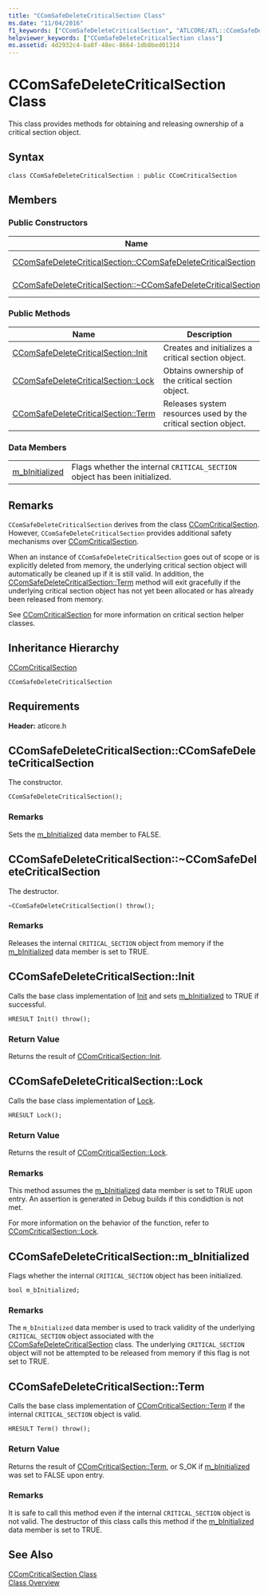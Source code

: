 ```yaml
---
title: "CComSafeDeleteCriticalSection Class"
ms.date: "11/04/2016"
f1_keywords: ["CComSafeDeleteCriticalSection", "ATLCORE/ATL::CComSafeDeleteCriticalSection", "ATLCORE/ATL::CComSafeDeleteCriticalSection::CComSafeDeleteCriticalSection", "ATLCORE/ATL::CComSafeDeleteCriticalSection::Init", "ATLCORE/ATL::CComSafeDeleteCriticalSection::Lock", "ATLCORE/ATL::CComSafeDeleteCriticalSection::Term", "ATLCORE/ATL::m_bInitialized"]
helpviewer_keywords: ["CComSafeDeleteCriticalSection class"]
ms.assetid: 4d2932c4-ba8f-48ec-8664-1db8bed01314
---
```

# CComSafeDeleteCriticalSection Class

This class provides methods for obtaining and releasing ownership of a critical section object.

## Syntax

```
class CComSafeDeleteCriticalSection : public CComCriticalSection
```

## Members

### Public Constructors

|Name|Description|
|----------|-----------------|
|[CComSafeDeleteCriticalSection::CComSafeDeleteCriticalSection](#ccomsafedeletecriticalsection)|The constructor.|
|[CComSafeDeleteCriticalSection::~CComSafeDeleteCriticalSection](#dtor)|The destructor.|

### Public Methods

|Name|Description|
|----------|-----------------|
|[CComSafeDeleteCriticalSection::Init](#init)|Creates and initializes a critical section object.|
|[CComSafeDeleteCriticalSection::Lock](#lock)|Obtains ownership of the critical section object.|
|[CComSafeDeleteCriticalSection::Term](#term)|Releases system resources used by the critical section object.|

### Data Members

|||
|-|-|
|[m_bInitialized](#m_binitialized)|Flags whether the internal `CRITICAL_SECTION` object has been initialized.|

## Remarks

`CComSafeDeleteCriticalSection` derives from the class [CComCriticalSection](../../atl/reference/ccomcriticalsection-class.md). However, `CComSafeDeleteCriticalSection` provides additional safety mechanisms over [CComCriticalSection](../../atl/reference/ccomcriticalsection-class.md).

When an instance of `CComSafeDeleteCriticalSection` goes out of scope or is explicitly deleted from memory, the underlying critical section object will automatically be cleaned up if it is still valid. In addition, the [CComSafeDeleteCriticalSection::Term](#term) method will exit gracefully if the underlying critical section object has not yet been allocated or has already been released from memory.

See [CComCriticalSection](../../atl/reference/ccomcriticalsection-class.md) for more information on critical section helper classes.

## Inheritance Hierarchy

[CComCriticalSection](../../atl/reference/ccomcriticalsection-class.md)

`CComSafeDeleteCriticalSection`

## Requirements

**Header:** atlcore.h

##  <a name="ccomsafedeletecriticalsection"></a>  CComSafeDeleteCriticalSection::CComSafeDeleteCriticalSection

The constructor.

```
CComSafeDeleteCriticalSection();
```

### Remarks

Sets the [m_bInitialized](#m_binitialized) data member to FALSE.

##  <a name="dtor"></a>  CComSafeDeleteCriticalSection::~CComSafeDeleteCriticalSection

The destructor.

```
~CComSafeDeleteCriticalSection() throw();
```

### Remarks

Releases the internal `CRITICAL_SECTION` object from memory if the [m_bInitialized](#m_binitialized) data member is set to TRUE.

##  <a name="init"></a>  CComSafeDeleteCriticalSection::Init

Calls the base class implementation of [Init](/visualstudio/debugger/init) and sets [m_bInitialized](#m_binitialized) to TRUE if successful.

```
HRESULT Init() throw();
```

### Return Value

Returns the result of [CComCriticalSection::Init](../../atl/reference/ccomcriticalsection-class.md#init).

##  <a name="lock"></a>  CComSafeDeleteCriticalSection::Lock

Calls the base class implementation of [Lock](ccomcriticalsection-class.md#lock).

```
HRESULT Lock();
```

### Return Value

Returns the result of [CComCriticalSection::Lock](../../atl/reference/ccomcriticalsection-class.md#lock).

### Remarks

This method assumes the [m_bInitialized](#m_binitialized) data member is set to TRUE upon entry. An assertion is generated in Debug builds if this condidtion is not met.

For more information on the behavior of the function, refer to [CComCriticalSection::Lock](../../atl/reference/ccomcriticalsection-class.md#lock).

##  <a name="m_binitialized"></a>  CComSafeDeleteCriticalSection::m_bInitialized

Flags whether the internal `CRITICAL_SECTION` object has been initialized.

```
bool m_bInitialized;
```

### Remarks

The `m_bInitialized` data member is used to track validity of the underlying `CRITICAL_SECTION` object associated with the [CComSafeDeleteCriticalSection](../../atl/reference/ccomsafedeletecriticalsection-class.md) class. The underlying `CRITICAL_SECTION` object will not be attempted to be released from memory if this flag is not set to TRUE.

##  <a name="term"></a>  CComSafeDeleteCriticalSection::Term

Calls the base class implementation of [CComCriticalSection::Term](../../atl/reference/ccomcriticalsection-class.md#term) if the internal `CRITICAL_SECTION` object is valid.

```
HRESULT Term() throw();
```

### Return Value

Returns the result of [CComCriticalSection::Term](../../atl/reference/ccomcriticalsection-class.md#term), or S_OK if [m_bInitialized](#m_binitialized) was set to FALSE upon entry.

### Remarks

It is safe to call this method even if the internal `CRITICAL_SECTION` object is not valid. The destructor of this class calls this method if the [m_bInitialized](#m_binitialized) data member is set to TRUE.

## See Also

[CComCriticalSection Class](../../atl/reference/ccomcriticalsection-class.md)<br/>
[Class Overview](../../atl/atl-class-overview.md)

